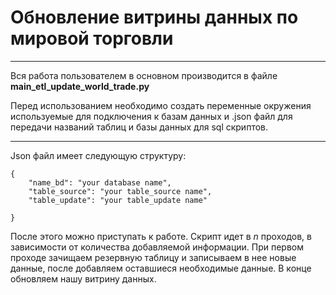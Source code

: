 # Обновление витрины данных по мировой торговли

--------------

Вся работа пользователем в основном производится в файле **main_etl_update_world_trade.py**

Перед использованием необходимо создать переменные окружения используемые для подключения к базам данных и .json файл для передачи названий таблиц и базы данных для sql скриптов.

------------
Json файл имеет следующую структуру:

```
{
	"name_bd": "your database name",
	"table_source": "your table_source name",
	"table_update": "your table_update name"

}
```

После этого можно приступать к работе. Скрипт идет в *n* проходов, в зависимости от количества добавляемой информации.
При первом проходе зачищаем резервную таблицу и записываем в нее новые данные, после добавляем оставшиеся необходимые данные.
В конце обновляем нашу витрину данных.



